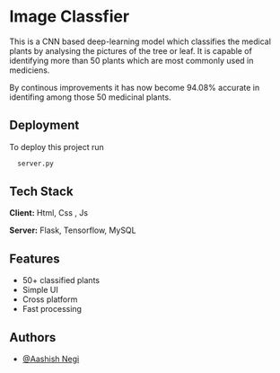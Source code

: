 
# Image Classfier

This is a CNN based deep-learning model which classifies the medical plants by analysing the pictures of the tree or leaf.
It is capable of identifying more than 50 plants which are most commonly used in mediciens.

By continous improvements it has now become 94.08% accurate in identifing among those 50 medicinal plants.
## Deployment

To deploy this project run

```bash
  server.py
```


## Tech Stack

**Client:** Html, Css , Js

**Server:** Flask, Tensorflow, MySQL


## Features

- 50+ classified plants
- Simple UI
- Cross platform
- Fast processing

## Authors

- [@Aashish Negi](https://www.github.com/LazyKaddu)
